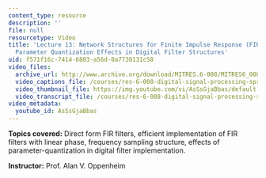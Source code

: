```yaml
---
content_type: resource
description: ''
file: null
resourcetype: Video
title: 'Lecture 13: Network Structures for Finite Impulse Response (FIR) Systems and
  Parameter Quantization Effects in Digital Filter Structures'
uid: f571f16c-7414-6803-a56d-0a7730131c58
video_files:
  archive_url: http://www.archive.org/download/MITRES.6-008/MITRES6_008_lec13_300k.mp4
  video_captions_file: /courses/res-6-008-digital-signal-processing-spring-2011/33d12bc19c5d5c81aff6381848920a87_AsSsGjaBbas.vtt
  video_thumbnail_file: https://img.youtube.com/vi/AsSsGjaBbas/default.jpg
  video_transcript_file: /courses/res-6-008-digital-signal-processing-spring-2011/4260578ccde71f509549a31a9d2e3e97_AsSsGjaBbas.pdf
video_metadata:
  youtube_id: AsSsGjaBbas
---
```


**Topics covered:** Direct form FIR filters, efficient implementation of FIR filters with linear phase, frequency sampling structure, effects of parameter-quantization in digital filter implementation.

**Instructor:** Prof. Alan V. Oppenheim